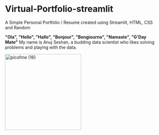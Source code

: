 # Virtual-Portfolio-streamlit
A Simple Personal Portfolio / Resume created using Streamlit, HTML, CSS and Random

<b> "Ola", "Hello", "Hallo", "Bonjour", "Bongiourno", "Namaste", "G'Day Mate"</b> My name is Anuj Seshan, a budding data scientist who likes solving problems and playing with the data.

<img width="250" height="250" alt="picofme (16)" src="https://github.com/user-attachments/assets/82dc7f24-0e8e-45db-bca1-459cd01310a4" />
